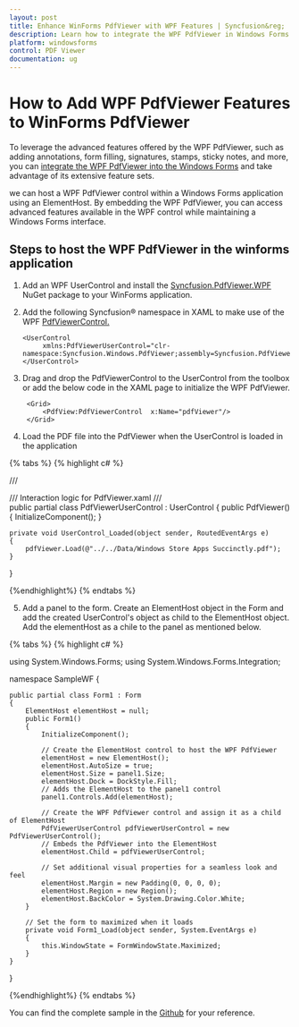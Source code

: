 ```yaml
---
layout: post
title: Enhance WinForms PdfViewer with WPF Features | Syncfusion&reg;
description: Learn how to integrate the WPF PdfViewer in Windows Forms to access advanced features like annotations, form filling, and signatures.
platform: windowsforms
control: PDF Viewer
documentation: ug
---
```

# How to Add WPF PdfViewer Features to WinForms PdfViewer

To leverage the advanced features offered by the WPF PdfViewer, such as adding annotations, form filling, signatures, stamps, sticky notes, and more, you can [integrate the WPF PdfViewer into the Windows Forms]( https://support.syncfusion.com/kb/article/7882/how-to-host-pdf-viewer-in-windows-forms-application ) and take advantage of its extensive feature sets.

we can  host a WPF PdfViewer control within a Windows Forms application using an ElementHost. By embedding the WPF PdfViewer, you can access advanced features available in the WPF control while maintaining a Windows Forms interface.

## Steps to host the WPF PdfViewer in the winforms application

1. Add an WPF UserControl and install the [Syncfusion.PdfViewer.WPF](https://www.nuget.org/packages/Syncfusion.PdfViewer.WPF) NuGet package to your WinForms application.

2. Add the following Syncfusion&reg; namespace in XAML to make use of the WPF [PdfViewerControl.](https://help.syncfusion.com/cr/wpf/Syncfusion.Windows.PdfViewer.PdfViewerControl.html)

   ~~~xaml 
   <UserControl
        xmlns:PdfViewerUserControl="clr-namespace:Syncfusion.Windows.PdfViewer;assembly=Syncfusion.PdfViewer.WPF">
   </UserControl>
   ~~~

3. Drag and drop the PdfViewerControl to the UserControl from the toolbox or add the below code in the XAML page to initialize the WPF PdfViewer.

   ~~~xaml
    <Grid>
        <PdfView:PdfViewerControl  x:Name="pdfViewer"/>
    </Grid>
   ~~~

4. Load the PDF file into the PdfViewer when the UserControl is loaded in the application

{% tabs %}
{% highlight c# %}

 /// <summary>
 /// Interaction logic for PdfViewer.xaml
 /// </summary>
 public partial class PdfViewerUserControl : UserControl
 {
    public PdfViewer()
    {
        InitializeComponent();
    }

    private void UserControl_Loaded(object sender, RoutedEventArgs e)
    {
        pdfViewer.Load(@"../../Data/Windows Store Apps Succinctly.pdf");            
    }
 }

{%endhighlight%}
{% endtabs %}

5. Add a panel to the form. Create an ElementHost object in the Form and add the created UserControl's object as child to the ElementHost object. Add the elementHost as a chile to the panel as mentioned below.

{% tabs %}
{% highlight c# %}

using System.Windows.Forms;
using System.Windows.Forms.Integration;

namespace SampleWF
{
   
    public partial class Form1 : Form
    {
        ElementHost elementHost = null;
        public Form1()
        {
            InitializeComponent();
           
            // Create the ElementHost control to host the WPF PdfViewer
            elementHost = new ElementHost();
            elementHost.AutoSize = true;
            elementHost.Size = panel1.Size;
            elementHost.Dock = DockStyle.Fill;
			// Adds the ElementHost to the panel1 control
            panel1.Controls.Add(elementHost);
			
            // Create the WPF PdfViewer control and assign it as a child of ElementHost
            PdfViewerUserControl pdfViewerUserControl = new PdfViewerUserControl();
			// Embeds the PdfViewer into the ElementHost
            elementHost.Child = pdfViewerUserControl;
          
		    // Set additional visual properties for a seamless look and feel
            elementHost.Margin = new Padding(0, 0, 0, 0);
            elementHost.Region = new Region();
            elementHost.BackColor = System.Drawing.Color.White;
        }
		
		// Set the form to maximized when it loads
        private void Form1_Load(object sender, System.EventArgs e)
        {
            this.WindowState = FormWindowState.Maximized;
        }
    }
}

{%endhighlight%}
{% endtabs %}

You can find the complete sample in the [Github](https://github.com/SyncfusionExamples/WinForms-PDFViewer-Examples/tree/master/How-to/Host-WPFPdfViewer-in-Winforms/HostedPdfViewer) for your reference.
